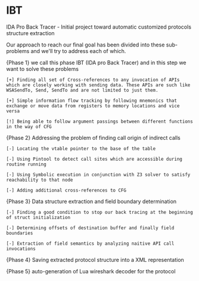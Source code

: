 # IBT
IDA Pro Back Tracer - Initial project toward automatic customized protocols structure extraction

Our approach to reach our final goal has been divided into these sub-problems and we'll try to address each of which.

{Phase 1} we call this phase IBT (IDA pro Back Tracer) and in this step we want to solve these problems

	[+] Finding all set of Cross-references to any invocation of APIs which are closely working with sending data. These APIs are such like WSASendTo, Send, SendTo and are not limited to just them.
	
	[+] Simple information flow tracking by following mnemonics that exchange or move data from registers to memory locations and vice versa
	
	[!] Being able to follow argument passings between different functions in the way of CFG
	
{Phase  2} Addressing the problem of finding call origin of indirect calls 

	[-] Locating the vtable pointer to the base of the table
	
	[-] Using Pintool to detect call sites which are accessible during routine running
	
	[-] Using Symbolic execution in conjunction with Z3 solver to satisfy reachability to that node
	
	[-] Adding additional cross-references to CFG

{Phase 3} Data structure extraction and field boundary determination

	[-] Finding a good condition to stop our back tracing at the beginning of struct initialization
	
	[-] Determining offsets of destination buffer and finally field boundaries
	
	[-] Extraction of field semantics by analyzing naitive API call invocations
	
{Phase 4} Saving extracted protocol structure into a XML representation

{Phase 5} auto-generation of Lua wireshark decoder for the protocol